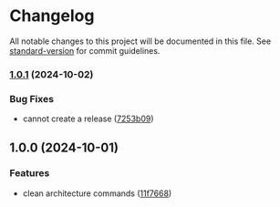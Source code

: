 # Changelog

All notable changes to this project will be documented in this file. See [standard-version](https://github.com/conventional-changelog/standard-version) for commit guidelines.

### [1.0.1](https://gitlab.com/lifull-connect/wasi/artisan-clean-architecture-boilerplate/compare/v1.0.0...v1.0.1) (2024-10-02)


### Bug Fixes

* cannot create a release ([7253b09](https://gitlab.com/lifull-connect/wasi/artisan-clean-architecture-boilerplate/commit/7253b0961256b82a3c3c092bd3d98fd49768c86e))

## 1.0.0 (2024-10-01)


### Features

* clean architecture commands ([11f7668](https://gitlab.com/lifull-connect/wasi/artisan-clean-architecture-boilerplate/commit/11f7668aea9947d33de5fcd5a3273fe2a2b6c4e0))
